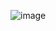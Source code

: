 ![image](https://github.com/sohaum/Sorting-Visualization/assets/127203784/e0c06d37-766b-4b04-8f0a-c6d80dee528c)
